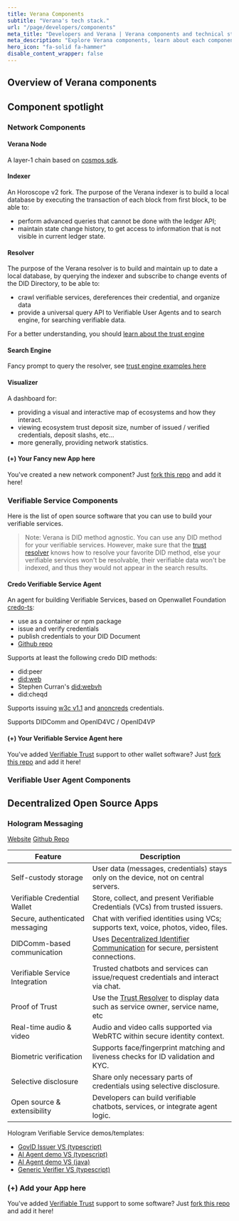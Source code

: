 ```yaml
---
title: Verana Components
subtitle: "Verana's tech stack."
url: "/page/developers/components"
meta_title: "Developers and Verana | Verana components and technical stack"
meta_description: "Explore Verana components, learn about each component, how they are built, whith which technology, and where are the repos."
hero_icon: "fa-solid fa-hammer"
disable_content_wrapper: false
---
```


## Overview of Verana components

## Component spotlight

### Network Components

#### Verana Node

A layer-1 chain based on [cosmos sdk](https://github.com/cosmos/cosmos-sdk).

#### Indexer

An Horoscope v2 fork. The purpose of the Verana indexer is to build a local database by executing the transaction of each block from first block, to be able to:

- perform advanced queries that cannot be done with the ledger API;
- maintain state change history, to get access to information that is not visible in current ledger state.

#### Resolver

The purpose of the Verana resolver is to build and maintain up to date a local database, by querying the indexer and subscribe to change events of the DID Directory, to be able to:

- crawl verifiable services, dereferences their credential, and organize data
- provide a universal query API to Verifiable User Agents and to search engine, for searching verifiable data.

For a better understanding, you should [learn about the trust engine](http://localhost:1313/page/trust-engine/trust-resolver/#how-it-works)

#### Search Engine

Fancy prompt to query the resolver, see [trust engine examples here](/page/trust-engine/trust-resolver/#advanced-queries)

#### Visualizer

A dashboard for:

- providing a visual and interactive map of ecosystems and how they interact.
- viewing ecosystem trust deposit size, number of issued / verified credentials, deposit slashs, etc...
- more generally, providing network statistics.

#### (+) Your Fancy new App here

You've created a new network component? Just [fork this repo](https://github.com/verana-labs/verana.io-website) and add it here!

### Verifiable Service Components

Here is the list of open source software that you can use to build your verifiable services.

> Note: Verana is DID method agnostic. You can use any DID method for your verifiable services. However, make sure that the [trust resolver](#resolver) knows how to resolve your favorite DID method, else your verifiable services won't be resolvable, their verifiable data won't be indexed, and thus they would not appear in the search results.

#### Credo Verifiable Service Agent

An agent for building Verifiable Services, based on Openwallet Foundation [credo-ts](https://credo.js.org/):

- use as a container or npm package
- issue and verify credentials
- publish credentials to your DID Document
- [Github repo](https://github.com/2060-io/vs-agent)

Supports at least the following credo DID methods:

- did:peer
- [did:web](https://w3c-ccg.github.io/did-method-web/)
- Stephen Curran's [did:webvh](https://identity.foundation/didwebvh/next/)
- did:cheqd


Supports issuing [w3c v1.1](https://www.w3.org/TR/vc-data-model-1.1/) and [anoncreds](https://hyperledger.github.io/anoncreds-spec/) credentials.

Supports DIDComm and OpenID4VC / OpenID4VP

#### (+) Your Verifiable Service Agent here

You've added [Verifiable Trust](https://verana-labs.github.io/verifiable-trust-spec/) support to other wallet software? Just [fork this repo](https://github.com/verana-labs/verana.io-website) and add it here!

### Verifiable User Agent Components

## Decentralized Open Source Apps

### Hologram Messaging

[Website](https://hologram.zone) 
[Github Repo](https://github.com/2060-io/hologram-app)

| **Feature**                          | **Description** |
|--------------------------------------|-----------------|
| Self-custody storage                 | User data (messages, credentials) stays only on the device, not on central servers. |
| Verifiable Credential Wallet          | Store, collect, and present Verifiable Credentials (VCs) from trusted issuers. |
| Secure, authenticated messaging       | Chat with verified identities using VCs; supports text, voice, photos, video, files. |
| DIDComm-based communication           | Uses [Decentralized Identifier Communication](https://didcomm.org) for secure, persistent connections. |
| Verifiable Service Integration        | Trusted chatbots and services can issue/request credentials and interact via chat. |
| Proof of Trust                        | Use the [Trust Resolver](/page/trust-engine/trust-resolver) to display data such as service owner, service name, etc |
| Real-time audio & video               | Audio and video calls supported via WebRTC within secure identity context. |
| Biometric verification                | Supports face/fingerprint matching and liveness checks for ID validation and KYC. |
| Selective disclosure                  | Share only necessary parts of credentials using selective disclosure. |
| Open source & extensibility           | Developers can build verifiable chatbots, services, or integrate agent logic. |

Hologram Verifiable Service demos/templates:

- [GovID Issuer VS (typescript)](https://github.com/2060-io/hologram-gov-id-issuer-vs)
- [AI Agent demo VS (typescript)](https://github.com/2060-io/hologram-welcome-ai-agent-vs)
- [AI Agent demo VS (java)](https://github.com/2060-io/aifriends-hologram-chatbot)
- [Generic Verifier VS (typescript)](https://github.com/2060-io/hologram-generic-verifier-vs)

### (+) Add your App here

You've added [Verifiable Trust](https://verana-labs.github.io/verifiable-trust-spec/) support to some software?  Just [fork this repo](https://github.com/verana-labs/verana.io-website) and add it here!
